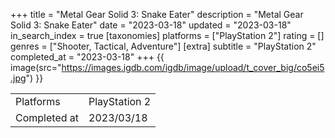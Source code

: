+++
title = "Metal Gear Solid 3: Snake Eater"
description = "Metal Gear Solid 3: Snake Eater"
date = "2023-03-18"
updated = "2023-03-18"
in_search_index = true
[taxonomies]
platforms = ["PlayStation 2"]
rating = []
genres = ["Shooter, Tactical, Adventure"]
[extra]
subtitle = "PlayStation 2"
completed_at = "2023-03-18"
+++
{{ image(src="https://images.igdb.com/igdb/image/upload/t_cover_big/co5ei5.jpg") }}

|              |            |
| ------------ | ---------- |
| Platforms    | PlayStation 2 |
| Completed at | 2023/03/18 |

